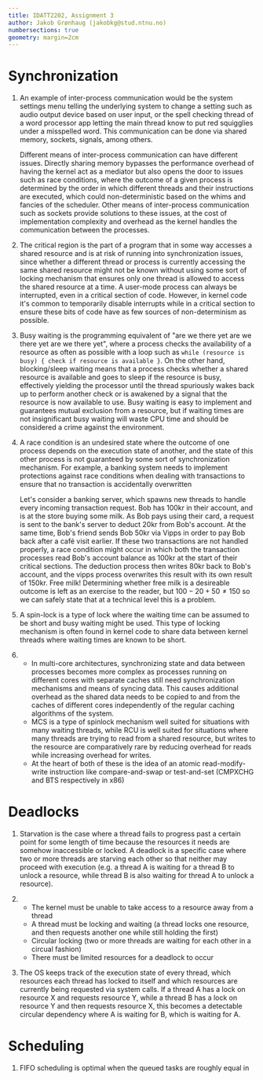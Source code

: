 ```yaml
---
title: IDATT2202, Assignment 3
author: Jakob Grønhaug (jakobkg@stud.ntnu.no)
numbersections: true
geometry: margin=2cm
---
```


# Synchronization

1. 
   An example of inter-process communication would be the system settings menu telling the underlying system to change a setting such as audio output device based on user input, or the spell checking thread of a word processor app letting the main thread know to put red squigglies under a misspelled word. This communication can be done via shared memory, sockets, signals, among others.
   
   Different means of inter-process communication can have different issues. Directly sharing memory bypasses the performance overhead of having the kernel act as a mediator but also opens the door to issues such as race conditions, where the outcome of a given process is determined by the order in which different threads and their instructions are executed, which could non-deterministic based on the whims and fancies of the scheduler. Other means of inter-process communication such as sockets provide solutions to these issues, at the cost of implementation complexity and overhead as the kernel handles the communication between the processes.

2. 
   The critical region is the part of a program that in some way accesses a shared resource and is at risk of running into synchronization issues, since whether a different thread or process is currently accessing the same shared resource might not be known without using some sort of locking mechanism that ensures only one thread is allowed to access the shared resource at a time. A user-mode process can always be interrupted, even in a critical section of code. However, in kernel code it's common to temporarily disable interrupts while in a critical section to ensure these bits of code have as few sources of non-determinism as possible.

3. 
   Busy waiting is the programming equivalent of "are we there yet are we there yet are we there yet", where a process checks the availability of a resource as often as possible with a loop such as `while (resource is busy) { check if resource is available }`. On the other hand, blocking/sleep waiting means that a process checks whether a shared resource is available and goes to sleep if the resource is busy, effectively yielding the processor until the thread spuriously wakes back up to perform another check or is awakened by a signal that the resource is now available to use. Busy waiting is easy to implement and guarantees mutual exclusion from a resource, but if waiting times are not insignificant busy waiting will waste CPU time and should be considered a crime against the environment.

4. 
   A race condition is an undesired state where the outcome of one process depends on the execution state of another, and the state of this other process is not guaranteed by some sort of synchronization mechanism. For example, a banking system needs to implement protections against race conditions when dealing with transactions to ensure that no transaction is accidentally overwritten
   
    Let's consider a banking server, which spawns new threads to handle every incoming transaction request. Bob has 100kr in their account, and is at the store buying some milk. As Bob pays using their card, a request is sent to the bank's server to deduct 20kr from Bob's account. At the same time, Bob's friend sends Bob 50kr via Vipps in order to pay Bob back after a café visit earlier. If these two transactions are not handled properly, a race condition might occur in which both the transaction processes read Bob's account balance as 100kr at the start of their critical sections. The deduction process then writes 80kr back to Bob's account, and the vipps process overwrites this result with its own result of 150kr. Free milk! Determining whether free milk is a desireable outcome is left as an exercise to the reader, but $100 - 20 + 50 \neq 150$ so we can safely state that at a technical level this is a problem.

5. 
   A spin-lock is a type of lock where the waiting time can be assumed to be short and busy waiting might be used. This type of locking mechanism is often found in kernel code to share data between kernel threads where waiting times are known to be short.

6. 
   - In multi-core architectures, synchronizing state and data between processes becomes more complex as processes running on different cores with separate caches still need synchronization mechanisms and means of syncing data. This causes additional overhead as the shared data needs to be copied to and from the caches of different cores independently of the regular caching algorithms of the system.
   - MCS is a type of spinlock mechanism well suited for situations with many waiting threads, while RCU is well suited for situations where many threads are trying to read from a shared resource, but writes to the resource are comparatively rare by reducing overhead for reads while increasing overhead for writes.
   - At the heart of both of these is the idea of an atomic read-modify-write instruction like compare-and-swap or test-and-set (CMPXCHG and BTS respectively in x86)

# Deadlocks

1. 
   Starvation is the case where a thread fails to progress past a certain point for some length of time because the resources it needs are somehow inaccessible or locked. A deadlock is a specific case where two or more threads are starving each other so that neither may proceed with execution (e.g. a thread A is waiting for a thread B to unlock a resource, while thread B is also waiting for thread A to unlock a resource).
2. 
   - The kernel must be unable to take access to a resource away from a thread
   - A thread must be locking and waiting (a thread locks one resource, and then requests another one while still holding the first)
   - Circular locking (two or more threads are waiting for each other in a circual fashion)
   - There must be limited resources for a deadlock to occur

3. 
   The OS keeps track of the execution state of every thread, which resources each thread has locked to itself and which resources are currently being requested via system calls. If a thread A has a lock on resource X and requests resource Y, while a thread B has a lock on resource Y and then requests resource X, this becomes a detectable circular dependency where A is waiting for B, which is waiting for A.

# Scheduling
1. 
   FIFO scheduling is optimal when the queued tasks are roughly equal in
